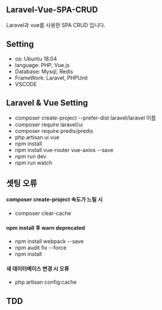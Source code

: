## Laravel-Vue-SPA-CRUD
Laravel과 vue를 사용한 SPA CRUD 입니다.

## Setting
- os: Ubuntu 18.04
- language: PHP, Vue.js
- Database: Mysql, Redis
- FrameWork: Laravel, PHPUnit
- VSCODE

## Laravel & Vue Setting
- composer create-project --prefer-dist laravel/laravel 이름
- composer require laravel/ui
- composer require predis/predis
- php artisan ui vue
- npm install
- npm install vue-router vue-axios --save
- npm run dev
- npm run watch

## 셋팅 오류
#### composer create-project 속도가 느릴 시
- composer clear-cache

#### npm install 후 warn deprecated 
- npm install webpack --save
- npm audit fix --force
- npm install

#### 새 데이터베이스 변경 시 오류
- php artisan config:cache

## TDD
